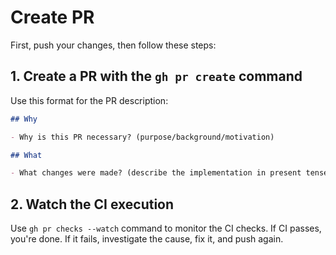 # Create PR

First, push your changes, then follow these steps:

## 1. Create a PR with the `gh pr create` command

Use this format for the PR description:
```markdown
## Why

- Why is this PR necessary? (purpose/background/motivation)

## What

- What changes were made? (describe the implementation in present tense)
```

## 2. Watch the CI execution

Use `gh pr checks --watch` command to monitor the CI checks.
If CI passes, you're done. If it fails, investigate the cause, fix it, and push again.
